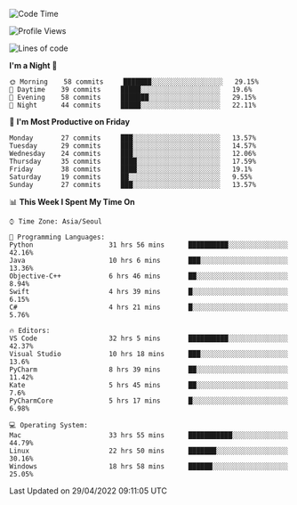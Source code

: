 <!--START_SECTION:waka-->
![Code Time](http://img.shields.io/badge/Code%20Time-320%20hrs%205%20mins-blue)

![Profile Views](http://img.shields.io/badge/Profile%20Views-3-blue)

![Lines of code](https://img.shields.io/badge/From%20Hello%20World%20I%27ve%20Written-1%20Million%20lines%20of%20code-blue)

**I'm a Night 🦉** 

```text
🌞 Morning    58 commits     ███████░░░░░░░░░░░░░░░░░░   29.15% 
🌆 Daytime    39 commits     █████░░░░░░░░░░░░░░░░░░░░   19.6% 
🌃 Evening    58 commits     ███████░░░░░░░░░░░░░░░░░░   29.15% 
🌙 Night      44 commits     █████░░░░░░░░░░░░░░░░░░░░   22.11%

```
📅 **I'm Most Productive on Friday** 

```text
Monday       27 commits     ███░░░░░░░░░░░░░░░░░░░░░░   13.57% 
Tuesday      29 commits     ███░░░░░░░░░░░░░░░░░░░░░░   14.57% 
Wednesday    24 commits     ███░░░░░░░░░░░░░░░░░░░░░░   12.06% 
Thursday     35 commits     ████░░░░░░░░░░░░░░░░░░░░░   17.59% 
Friday       38 commits     ████░░░░░░░░░░░░░░░░░░░░░   19.1% 
Saturday     19 commits     ██░░░░░░░░░░░░░░░░░░░░░░░   9.55% 
Sunday       27 commits     ███░░░░░░░░░░░░░░░░░░░░░░   13.57%

```


📊 **This Week I Spent My Time On** 

```text
⌚︎ Time Zone: Asia/Seoul

💬 Programming Languages: 
Python                   31 hrs 56 mins      ██████████░░░░░░░░░░░░░░░   42.16% 
Java                     10 hrs 6 mins       ███░░░░░░░░░░░░░░░░░░░░░░   13.36% 
Objective-C++            6 hrs 46 mins       ██░░░░░░░░░░░░░░░░░░░░░░░   8.94% 
Swift                    4 hrs 39 mins       █░░░░░░░░░░░░░░░░░░░░░░░░   6.15% 
C#                       4 hrs 21 mins       █░░░░░░░░░░░░░░░░░░░░░░░░   5.76%

🔥 Editors: 
VS Code                  32 hrs 5 mins       ██████████░░░░░░░░░░░░░░░   42.37% 
Visual Studio            10 hrs 18 mins      ███░░░░░░░░░░░░░░░░░░░░░░   13.6% 
PyCharm                  8 hrs 39 mins       ██░░░░░░░░░░░░░░░░░░░░░░░   11.42% 
Kate                     5 hrs 45 mins       ██░░░░░░░░░░░░░░░░░░░░░░░   7.6% 
PyCharmCore              5 hrs 17 mins       █░░░░░░░░░░░░░░░░░░░░░░░░   6.98%

💻 Operating System: 
Mac                      33 hrs 55 mins      ███████████░░░░░░░░░░░░░░   44.79% 
Linux                    22 hrs 50 mins      ███████░░░░░░░░░░░░░░░░░░   30.16% 
Windows                  18 hrs 58 mins      ██████░░░░░░░░░░░░░░░░░░░   25.05%

```


 Last Updated on 29/04/2022 09:11:05 UTC
<!--END_SECTION:waka-->
